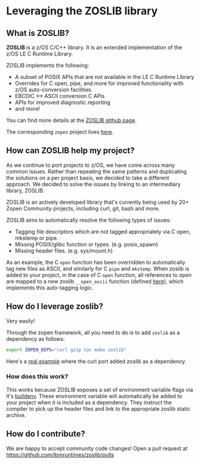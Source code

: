 # Leveraging the ZOSLIB library

## What is ZOSLIB?

**ZOSLIB** is a z/OS C/C++ library. It is an extended implementation of the z/OS LE C Runtime Library.

ZOSLIB implements the following:
* A subset of POSIX APIs that are not available in the LE C Runtime Library
* Overrides for C open, pipe, and more for improved functionality with z/OS auto-conversion facilities.
* EBCDIC <-> ASCII conversion C APIs
* APIs for improved diagnostic reporting
* and more!

You can find more details at the [ZOSLIB github page](https://github.com/ibmruntimes/zoslib/tree/zopen).

The corresponding `zopen` project lives [here](https://github.com/zopen-community/zoslibport).

## How can ZOSLIB help my project?

As we continue to port projects to z/OS, we have come across many common issues. Rather than repeating the same patterns and duplicating the solutions on a per project basis, we decided to take a different approach. We decided to solve the issues by linking to an intermediary library, ZOSLIB.

ZOSLIB is an actively developed library that's currently being used by 20+ Zopen Community projects, including curl, git, bash and more.

ZOSLIB aims to automatically resolve the following types of issues:
* Tagging file descriptors which are not tagged appropriately via C open, mkstemp or pipe.
* Missing POSIX/glibc function or types. (e.g. posix_spawn)
* Missing header files. (e.g. sys/mount.h)

As an example, the C `open` function has been overridden to automatically tag new files as ASCII, and similarly for C `pipe` and `mkstemp`. When zoslib is added to your project, in the case of C `open` function, all references to open are mapped to a new zoslib `__open_ascii` function (defined [here](https://github.com/ibmruntimes/zoslib/blob/zopen/src/zos-io.cc#L720)), which implements this auto-tagging logic.

## How do I leverage zoslib?

Very easily!

Through the zopen framework, all you need to do is to add `zoslib` as a dependency as follows:
```bash
export ZOPEN_DEPS="curl gzip tar make zoslib"
```
Here's a [real example](https://github.com/zopen-community/curlport/blob/main/buildenv#L3) where the curl port added zoslib as a dependency.

### How does this work?
This works because ZOSLIB exposes a set of environment variable flags via it's [buildenv](https://github.com/zopen-community/zoslibport/blob/main/buildenv#L35).
These environment variable will automatically be added to your project when it is included as a dependency. They instruct the compiler to pick up the header files and link to the appropriate zoslib static archive.

## How do I contribute?
We are happy to accept community code changes!
Open a pull request at https://github.com/ibmruntimes/zoslib/pulls
